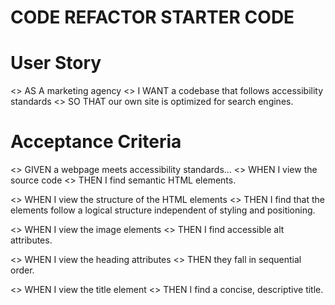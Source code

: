 # CODE REFACTOR STARTER CODE

# User Story

<> AS A marketing agency
<> I WANT a codebase that follows accessibility standards
<> SO THAT our own site is optimized for search engines.


# Acceptance Criteria

<> GIVEN a webpage meets accessibility standards...
<> WHEN I view the source code
<> THEN I find semantic HTML elements.

<> WHEN I view the structure of the HTML elements
<> THEN I find that the elements follow a logical structure independent of styling and positioning.

<> WHEN I view the image elements
<> THEN I find accessible alt attributes.

<> WHEN I view the heading attributes
<> THEN they fall in sequential order.

<> WHEN I view the title element
<> THEN I find a concise, descriptive title.
